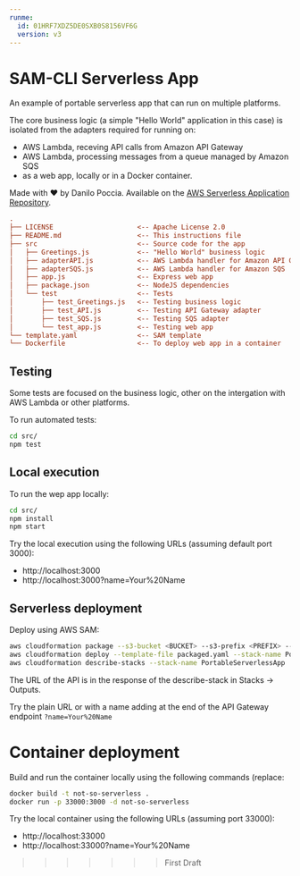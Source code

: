 ```yaml
---
runme:
  id: 01HRF7XDZ5DE0SXB0S8156VF6G
  version: v3
---
```


# SAM-CLI Serverless App

An example of portable serverless app that can run on multiple platforms.

The core business logic (a simple "Hello World" application in this case) is isolated from the adapters required for running on:

- AWS Lambda, receving API calls from Amazon API Gateway
- AWS Lambda, processing messages from a queue managed by Amazon SQS
- as a web app, locally or in a Docker container.

Made with ❤️ by Danilo Poccia. Available on the [AWS Serverless Application Repository](https://aws.amazon.com/serverless).

```ini {"id":"01HRF7XDZ5DE0SXB0S7G9XDT4R"}
.
├── LICENSE                     <-- Apache License 2.0
├── README.md                   <-- This instructions file
├── src                         <-- Source code for the app
│   ├── Greetings.js            <-- "Hello World" business logic
│   ├── adapterAPI.js           <-- AWS Lambda handler for Amazon API Gateway
│   ├── adapterSQS.js           <-- AWS Lambda handler for Amazon SQS
│   ├── app.js                  <-- Express web app
│   ├── package.json            <-- NodeJS dependencies
│   └── test                    <-- Tests
│       ├── test_Greetings.js   <-- Testing business logic
│       ├── test_API.js         <-- Testing API Gateway adapter
│       ├── test_SQS.js         <-- Testing SQS adapter
│       └── test_app.js         <-- Testing web app
└── template.yaml               <-- SAM template
└── Dockerfile                  <-- To deploy web app in a container
```

## Testing

Some tests are focused on the business logic, other on the intergation with AWS Lambda or other platforms.

To run automated tests:

```sh {"id":"01HRF7XDZ5DE0SXB0S7M6H8GXW"}
cd src/
npm test
```

## Local execution

To run the wep app locally:

```sh {"id":"01HRF7XDZ5DE0SXB0S7QQ7QXVS"}
cd src/
npm install
npm start
```

Try the local execution using the following URLs (assuming default port 3000):

- http://localhost:3000
- http://localhost:3000?name=Your%20Name

## Serverless deployment

Deploy using AWS SAM:

```sh {"id":"01HRF7XDZ5DE0SXB0S7VND7JFB"}
aws cloudformation package --s3-bucket <BUCKET> --s3-prefix <PREFIX> --template-file template.yaml --output-template-file packaged.yaml
aws cloudformation deploy --template-file packaged.yaml --stack-name PortableServerlessApp --capabilities CAPABILITY_IAM
aws cloudformation describe-stacks --stack-name PortableServerlessApp
```

The URL of the API is in the response of the describe-stack in Stacks -> Outputs.

Try the plain URL or with a name adding at the end of the API Gateway endpoint `?name=Your%20Name`

# Container deployment

Build and run the container locally using the following commands (replace:

```sh {"id":"01HRF7XDZ5DE0SXB0S7YWZMAZ9"}
docker build -t not-so-serverless .
docker run -p 33000:3000 -d not-so-serverless
```

Try the local container using the following URLs (assuming port 33000):

- http://localhost:33000
- http://localhost:33000?name=Your%20Name

> > > > > > > First Draft
